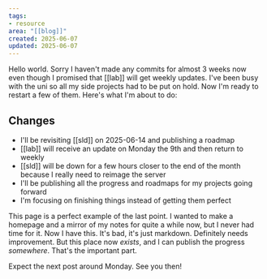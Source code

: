 ```yaml
---
tags:
- resource
area: "[[blog]]"
created: 2025-06-07
updated: 2025-06-07
---
```


Hello world. Sorry I haven't made any commits for almost 3 weeks now even though I promised that [[lab]] will get weekly updates. I've been busy with the uni so all my side projects had to be put on hold. Now I'm ready to restart a few of them. Here's what I'm about to do:

## Changes

- I'll be revisiting [[sld]] on 2025-06-14 and publishing a roadmap
- [[lab]] will receive an update on Monday the 9th and then return to weekly
- [[sld]] will be down for a few hours closer to the end of the month because I really need to reimage the server
- I'll be publishing all the progress and roadmaps for my projects going forward
- I'm focusing on finishing things instead of getting them perfect

This page is a perfect example of the last point. I wanted to make a homepage and a mirror of my notes for quite a while now, but I never had time for it. Now I have this. It's bad, it's just markdown. Definitely needs improvement. But this place now *exists*, and I can publish the progress *somewhere*. That's the important part.

Expect the next post around Monday. See you then!